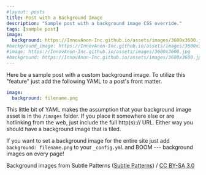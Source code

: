 ```yaml
---
#layout: posts
title: Post with a Background Image
description: "Sample post with a background image CSS override."
tags: [sample post]
image:
  background: https://InnovAnon-Inc.github.io/assets/images/3600x3600.jpg
#background_image: https://InnovAnon-Inc.github.io/assets/images/3600x3600.jpg
#image: https://InnovAnon-Inc.github.io/assets/images/3600x3600.jpg
#background: https://InnovAnon-Inc.github.io/assets/images/3600x3600.jpg
---
```


Here be a sample post with a custom background image. To utilize this "feature" just add the following YAML to a post's front matter.

```yaml
image:
  background: filename.png
```

This little bit of YAML makes the assumption that your background image asset is in the `/images` folder. If you place it somewhere else or are hotlinking from the web, just include the full http(s):// URL. Either way you should have a background image that is tiled.

If you want to set a background image for the entire site just add `background: filename.png` to your `_config.yml` and BOOM --- background images on every page!

<div xmlns:cc="http://creativecommons.org/ns#" xmlns:dct="http://purl.org/dc/terms/" about="http://subtlepatterns.com" class="notice">Background images from <span property="dct:title">Subtle Patterns</span> (<a rel="cc:attributionURL" property="cc:attributionName" href="http://subtlepatterns.com">Subtle Patterns</a>) / <a rel="license" href="http://creativecommons.org/licenses/by-sa/3.0/">CC BY-SA 3.0</a></div>

